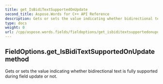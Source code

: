 ```yaml
---
title: get_IsBidiTextSupportedOnUpdate
second_title: Aspose.Words for C++ API Reference
description: Gets or sets the value indicating whether bidirectional text is fully supported during field update or not. 
type: docs
weight: 0
url: /cpp/aspose.words.fields/fieldoptions/get_isbiditextsupportedonupdate/
---
```

## FieldOptions.get_IsBidiTextSupportedOnUpdate method


Gets or sets the value indicating whether bidirectional text is fully supported during field update or not. 

